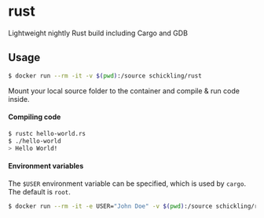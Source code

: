 # rust

Lightweight nightly Rust build including Cargo and GDB

## Usage

```sh
$ docker run --rm -it -v $(pwd):/source schickling/rust
```

Mount your local source folder to the container and compile & run code inside.

#### Compiling code

```sh
$ rustc hello-world.rs
$ ./hello-world
> Hello World!
```

#### Environment variables

The `$USER` environment variable can be specified, which is used by `cargo`. The default is `root`.

```sh
$ docker run --rm -it -e USER="John Doe" -v $(pwd):/source schickling/rust
```

